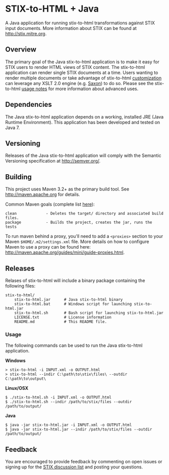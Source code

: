 # STIX-to-HTML + Java

A Java application for running stix-to-html transformations against
STIX input documents. More information about STIX can be found at
http://stix.mitre.org.

## Overview

The primary goal of the Java stix-to-html application is to make it easy
for STIX users to render HTML views of STIX content. The stix-to-html
application can render single STIX documents at a time. Users wanting to
render multiple documents or take advantage of stix-to-html 
[customization](https://github.com/STIXProject/stix-to-html#customization)
can leverage any XSLT 2.0 engine (e.g. [Saxon](http://saxon.sourceforge.net/))
to do so. Please see the stix-to-html 
[usage notes](https://github.com/STIXProject/stix-to-html#usage-notes) for
more information about advanced uses.


## Dependencies

The Java stix-to-html application depends on a working, installed JRE 
(Java Runtime Environment). This application has been developed and tested
on Java 7.


## Versioning

Releases of the Java stix-to-html application will comply with the 
Semantic Versioning specification at http://semver.org/.  

## Building

This project uses Maven 3.2+ as the primary build tool. See 
http://maven.apache.org for details.

Common Maven goals (complete list [here](http://maven.apache.org/guides/introduction/introduction-to-the-lifecycle.html#Lifecycle_Reference)):

    clean             - Deletes the target/ directory and associated build files.
    package           - Builds the project, creates the jar, runs the tests
    
To run maven behind a proxy, you'll need to add a `<proxies>` section to your Maven
`$HOME/.m2/settings.xml` file. More details on how to configure Maven to use a proxy
can be found here: http://maven.apache.org/guides/mini/guide-proxies.html.

## Releases

Relases of stix-to-html will include a binary package containing the following files:

```
stix-to-html/
    stix-to-html.jar      # Java stix-to-html binary
    stix-to-html.bat      # Windows script for launching stix-to-html.jar
    stix-to-html.sh       # Bash script for launching stix-to-html.jar
    LICENSE.txt           # License information
    README.md             # This README file.
```

### Usage

The following commands can be used to run the Java stix-to-html application.

**Windows**
```
> stix-to-html -i INPUT.xml -o OUTPUT.html
> stix-to-html --indir C:\path\to\stix\files\ --outdir C:\path\to\output\
```

**Linux/OSX**
```
$ ./stix-to-html.sh -i INPUT.xml -o OUTPUT.html
$ ./stix-to-html.sh --indir /path/to/stix/files --outdir /path/to/output/
```

**Java**
```
$ java -jar stix-to-html.jar -i INPUT.xml -o OUTPUT.html
$ java -jar stix-to-html.jar --indir /path/to/stix/files --outdir /path/to/output/
```


## Feedback

You are encouraged to provide feedback by commenting on open issues or 
signing up for the [STIX discussion list](http://stix.mitre.org/community/registration.html)
and posting your questions.

